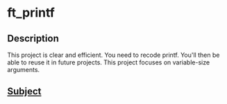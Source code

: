 # ft_printf

## Description

This project is clear and efficient. You need to recode printf. You'll then be able to reuse it in future projects. This project focuses on variable-size arguments.

## [Subject]()
